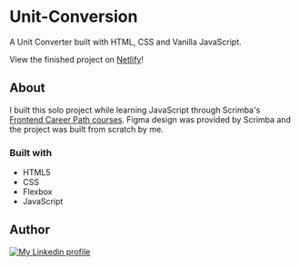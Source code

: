 # Unit-Conversion
A Unit Converter built with HTML, CSS and Vanilla JavaScript.

View the finished project on [Netlify]([unit-conv1.netlify.app](https://unit-conversionn.netlify.app/))!




## About

I built this solo project while learning JavaScript through Scrimba's [Frontend Career Path courses](https://scrimba.com/learn/frontend). Figma design was provided by Scrimba and the project was built from scratch by me.



### Built with

- HTML5 
- CSS
- Flexbox
- JavaScript


## Author

<div>
  <a href= "http://linkedin.com/in/abubaker-salah-205483287"target="_blank"><img src="https://img.shields.io/badge/-LinkedIn-%230077B5?style=for-the-badge&logo=linkedin&logoColor=white" alt="My Linkedin profile"></a>
</div>
